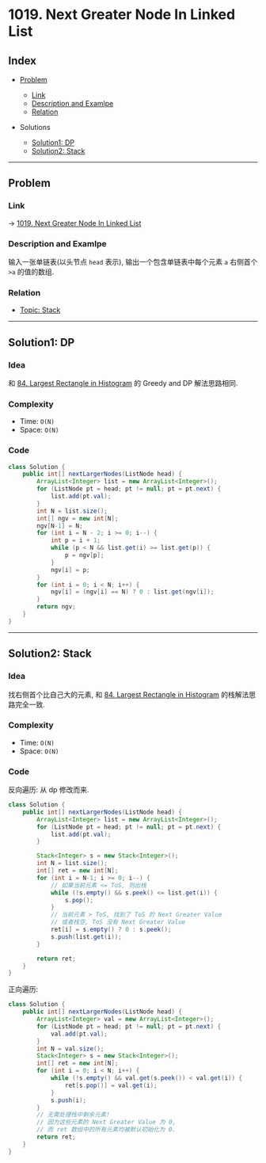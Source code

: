 # 1019. Next Greater Node In Linked List

## Index

- [Problem](#problem)
  - [Link](#Link)
  - [Description and Examlpe](#description-and-examlpe)
  - [Relation](#relation)

- Solutions
  - [Solution1: DP](#solution1-dp)
  - [Solution2: Stack](#solution2-stack)

----

## Problem

### Link

-> [1019. Next Greater Node In Linked List][1]

### Description and Examlpe

输入一张单链表(以头节点 `head` 表示), 输出一个包含单链表中每个元素 `a` 右侧首个 `>a` 的值的数组.

### Relation

- [Topic: Stack][2]

----

## Solution1: DP

### Idea

和 [84. Largest Rectangle in Histogram][3] 的 Greedy and DP 解法思路相同.

### Complexity

- Time: `O(N)`
- Space: `O(N)`

### Code

```java
class Solution {
    public int[] nextLargerNodes(ListNode head) {
        ArrayList<Integer> list = new ArrayList<Integer>();
        for (ListNode pt = head; pt != null; pt = pt.next) {
            list.add(pt.val);
        }
        int N = list.size();
        int[] ngv = new int[N];
        ngv[N-1] = N;
        for (int i = N - 2; i >= 0; i--) {
            int p = i + 1;
            while (p < N && list.get(i) >= list.get(p)) {
                p = ngv[p];
            }
            ngv[i] = p;
        }
        for (int i = 0; i < N; i++) {
            ngv[i] = (ngv[i] == N) ? 0 : list.get(ngv[i]);
        }
        return ngv;
    }
}
```

----

## Solution2: Stack

### Idea

找右侧首个比自己大的元素, 和 [84. Largest Rectangle in Histogram][3] 的栈解法思路完全一致.

### Complexity

- Time: `O(N)`
- Space: `O(N)`

### Code

反向遍历: 从 dp 修改而来.

```java
class Solution {
    public int[] nextLargerNodes(ListNode head) {
        ArrayList<Integer> list = new ArrayList<Integer>();
        for (ListNode pt = head; pt != null; pt = pt.next) {
            list.add(pt.val);
        }

        Stack<Integer> s = new Stack<Integer>();
        int N = list.size();
        int[] ret = new int[N];
        for (int i = N-1; i >= 0; i--) {
            // 如果当前元素 <= ToS, 则出栈
            while (!s.empty() && s.peek() <= list.get(i)) {
                s.pop();
            }
            // 当前元素 > ToS, 找到了 ToS 的 Next Greater Value
            // 或者栈空, ToS 没有 Next Greater Value
            ret[i] = s.empty() ? 0 : s.peek();
            s.push(list.get(i));
        }

        return ret;
    }
}
```

正向遍历:

```java
class Solution {
    public int[] nextLargerNodes(ListNode head) {
        ArrayList<Integer> val = new ArrayList<Integer>();
        for (ListNode pt = head; pt != null; pt = pt.next) {
            val.add(pt.val);
        }
        int N = val.size();
        Stack<Integer> s = new Stack<Integer>();
        int[] ret = new int[N];
        for (int i = 0; i < N; i++) {
            while (!s.empty() && val.get(s.peek()) < val.get(i)) {
                ret[s.pop()] = val.get(i);
            }
            s.push(i);
        }
        // 无需处理栈中剩余元素!
        // 因为这些元素的 Next Greater Value 为 0,
        // 而 ret 数组中的所有元素均被默认初始化为 0.
        return ret;
    }
}
```

[1]: https://leetcode.com/problems/next-greater-node-in-linked-list/
[2]: ../topics/stack.md
[3]: ../solutions/84.largest-rectanglein-histogram.md
